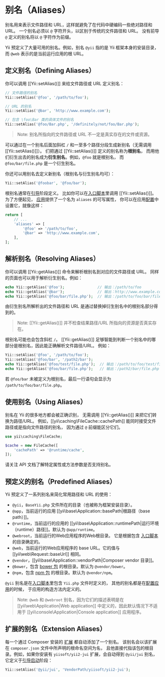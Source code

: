 别名（Aliases）
=============

别名用来表示文件路径和 URL，这样就避免了在代码中硬编码一些绝对路径和 URL。
一个别名必须以 `@` 字符开头，以区别于传统的文件路径和 URL。
没有前导 `@` 定义的别名将以 `@` 字符作为前缀。

Yii 预定义了大量可用的别名。例如，别名 `@yii` 指的是 Yii 框架本身的安装目录，
而 `@web` 表示的是当前运行应用的根 URL。

定义别名（Defining Aliases） <span id="defining-aliases"></span>
-------------------------

你可以调用 [[Yii::setAlias()]] 来给文件路径或 URL 定义别名：

```php
// 文件路径的别名
Yii::setAlias('@foo', '/path/to/foo');

// URL 的别名
Yii::setAlias('@bar', 'http://www.example.com');

// 包含 \foo\Bar 类的具体文件的别名
Yii::setAlias('@foo/Bar.php', '/definitely/not/foo/Bar.php');
```

> Note: 别名所指向的文件路径或 URL 不一定是真实存在的文件或资源。

可以通过在一个别名后面加斜杠 `/` 和一至多个路径分段生成新别名（无需调用 [[Yii::setAlias()]]）。
们把通过 [[Yii::setAlias()]] 定义的别名称为**根别名**，
而用他们衍生出去的别名成为**衍生别名**。例如，`@foo` 就是根别名，
而 `@foo/bar/file.php` 是一个衍生别名。

你还可以用别名去定义新别名（根别名与衍生别名均可）：

```php
Yii::setAlias('@foobar', '@foo/bar');
```

根别名通常在[引导](runtime-bootstrapping.md)阶段定义。
比如你可以在[入口脚本](structure-entry-scripts.md)里调用 [[Yii::setAlias()]]。为了方便起见，
[应用](structure-applications.md)提供了一个名为 `aliases` 的可写属性，
你可以在应用[配置](concept-configurations.md)中设置它，就像这样：

```php
return [
    // ...
    'aliases' => [
        '@foo' => '/path/to/foo',
        '@bar' => 'http://www.example.com',
    ],
];
```


解析别名（Resolving Aliases） <span id="resolving-aliases"></span>
--------------------------

你可以调用 [[Yii::getAlias()]] 命令来解析根别名到对应的文件路径或 URL。
同样的页面也可以用于解析衍生别名。例如：

```php
echo Yii::getAlias('@foo');               // 输出：/path/to/foo
echo Yii::getAlias('@bar');               // 输出：http://www.example.com
echo Yii::getAlias('@foo/bar/file.php');  // 输出：/path/to/foo/bar/file.php
```

由衍生别名所解析出的文件路径和 URL 
是通过替换掉衍生别名中的根别名部分得到的。

> Note: [[Yii::getAlias()]] 并不检查结果路径/URL 所指向的资源是否真实存在。


根别名可能也会包含斜杠 `/`。
[[Yii::getAlias()]] 足够智能到判断一个别名中的哪部分是根别名，因此能正确解析文件路径/URL。
例如：

```php
Yii::setAlias('@foo', '/path/to/foo');
Yii::setAlias('@foo/bar', '/path2/bar');
echo Yii::getAlias('@foo/test/file.php');  // 输出：/path/to/foo/test/file.php
echo Yii::getAlias('@foo/bar/file.php');   // 输出：/path2/bar/file.php
```

若 `@foo/bar` 未被定义为根别名，最后一行语句会显示为 `/path/to/foo/bar/file.php`。


使用别名（Using Aliases） <span id="using-aliases"></span>
----------------------

别名在 Yii 的很多地方都会被正确识别，
无需调用 [[Yii::getAlias()]] 来把它们转换为路径/URL。
例如，[[yii\caching\FileCache::cachePath]] 能同时接受文件路径或是指向文件路径的别名，
因为通过 `@` 前缀能区分它们。

```php
use yii\caching\FileCache;

$cache = new FileCache([
    'cachePath' => '@runtime/cache',
]);
```

请关注 API 文档了解特定属性或方法参数是否支持别名。


预定义的别名（Predefined Aliases） <span id="predefined-aliases"></span>
------------------------------

Yii 预定义了一系列别名来简化常用路径和 URL 的使用：

- `@yii`，`BaseYii.php` 文件所在的目录（也被称为框架安装目录）。
- `@app`，当前运行的应用 [[yii\base\Application::basePath|根路径（base path）]]。
- `@runtime`，当前运行的应用的 [[yii\base\Application::runtimePath|运行环境（runtime）路径]]。默认为 `@app/runtime`。
- `@webroot`，当前运行的Web应用程序的Web根目录。
  它是根据包含 [入口脚本](structure-entry-scripts.md) 的目录确定的。
- `@web`，当前运行的Web应用程序的 base URL。它的值与 [[yii\web\Request::baseUrl]] 相同。
- `@vendor`，[[yii\base\Application::vendorPath|Composer vendor 目录]]。
- `@bower`，包含 [bower 包](https://bower.io/) 的根目录。默认为 `@vendor/bower`。
- `@npm`，包含 [npm 包](https://www.npmjs.com/) 的根目录。默认为 `@vendor/npm`。

`@yii` 别名是在[入口脚本](structure-entry-scripts.md)里包含 `Yii.php` 文件时定义的，
其他的别名都是在[配置应用](concept-configurations.md)的时候，
于应用的构造方法内定义的。

> Note: `@web` 和 `@webroot` 别名，因为它们的描述表明是在 [[yii\web\Application|Web application]] 中定义的，因此默认情况下不适用于 [[yii\console\Application|Console application]] 应用程序。

扩展的别名（Extension Aliases） <span id="extension-aliases"></span>
----------------------------

每一个通过 Composer 安装的 [扩展](structure-extensions.md) 都自动添加了一个别名。
该别名会以该扩展在 `composer.json` 文件中所声明的根命名空间为名，
且他直接代指该包的根目录。例如，如果你安装有 `yiisoft/yii2-jui` 扩展，会自动得到 `@yii/jui` 别名，
它定义于[引导启动](runtime-bootstrapping.md)阶段：

```php
Yii::setAlias('@yii/jui', 'VendorPath/yiisoft/yii2-jui');
```
